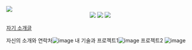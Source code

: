 <img src="https://capsule-render.vercel.app/api?type=waving&color=auto&height=200&section=header&text=3주차자기소개&fontSize=90" />
<div align="center">
	<img src="https://img.shields.io/badge/Java-007396?style=flat&logo=Java&logoColor=white" />
	<img src="https://img.shields.io/badge/HTML5-E34F26?style=flat&logo=HTML5&logoColor=white" />
	<img src="https://img.shields.io/badge/CSS3-1572B6?style=flat&logo=CSS3&logoColor=white" />
</div>

[자기 소개글](https://wjsrudals411.github.io/Cordova/week3/sourcecode/index.html)


자신의 소개와 연락처![image](https://github.com/wjsrudals411/Cordova/assets/103473959/a6d020dc-3bb4-414a-af86-183aef9c7017)
내 기술과 프로젝트1![image](https://github.com/wjsrudals411/Cordova/assets/103473959/c783683a-6d9b-4e10-bca5-6b4698788229)
프로젝트2 ![image](https://github.com/wjsrudals411/Cordova/assets/103473959/a8e4c2dc-5d7e-477a-a7b1-044379a47a4e)






